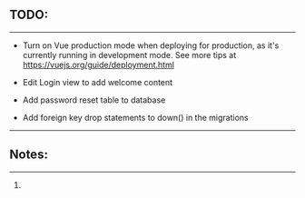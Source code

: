 ## TODO:
-----------------
*  Turn on Vue production mode when deploying for production, as it's currently running in development mode.
    See more tips at https://vuejs.org/guide/deployment.html

* Edit Login view to add welcome content

* Add password reset table to database

* Add foreign key drop statements to down() in the migrations

****************************

## Notes:
-----------------
1. 
